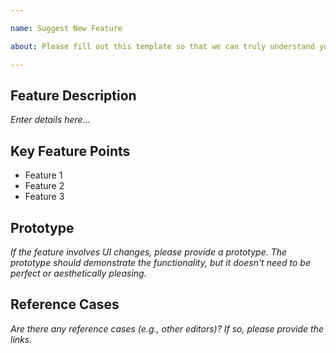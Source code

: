 ```yaml
---

name: Suggest New Feature

about: Please fill out this template so that we can truly understand your needs; otherwise, the issue will not be accepted!

---
```


## Feature Description

*Enter details here…*

## Key Feature Points

- Feature 1
- Feature 2
- Feature 3

## Prototype

*If the feature involves UI changes, please provide a prototype. The prototype should demonstrate the functionality, but it doesn't need to be perfect or aesthetically pleasing.*

## Reference Cases

*Are there any reference cases (e.g., other editors)? If so, please provide the links.*
